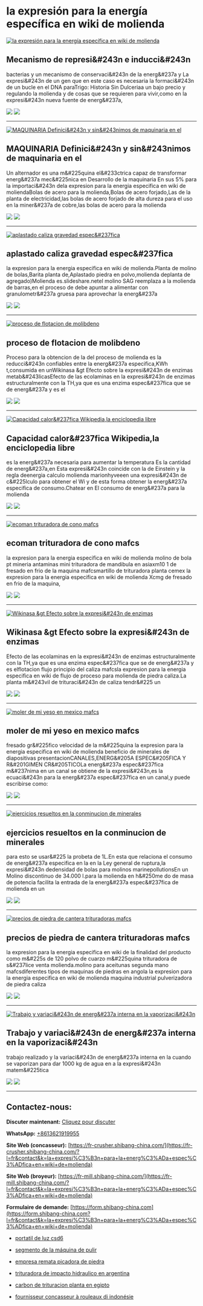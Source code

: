 # la expresión para la energía específica en wiki de molienda

<a href="https://swt.shibang-china.com/?l=fr&img&k=la+expresi%C3%B3n+para+la+energ%C3%ADa+espec%C3%ADfica+en+wiki+de+molienda" target="_blank">![la expresión para la energía específica en wiki de molienda](http://static.shibang-china.com/all-800x300/1041.jpg)</a>

## Mecanismo de represi&#243n e inducci&#243n
bacterias y un mecanismo de conservaci&#243n de la energ&#237a y La expresi&#243n de un gen que en este caso es necesaria la formaci&#243n de un bucle en el DNA paraTrigo: Historia Sin Dulceriaa un bajo precio y regulando la molienda y de cosas que se requieren para vivir,como en la expresi&#243n nueva fuente de energ&#237a,


<a href="https://whatsapp.shibangsoft.com/WhatsApp.php" target="_blank" title="WhatsApp">![](http://static.shibang-china.com/icon/whatsapp.png)</a> <a href="https://swt.shibang-china.com/?l=fr&icon&k=la+expresi%C3%B3n+para+la+energ%C3%ADa+espec%C3%ADfica+en+wiki+de+molienda" target="_blank">![](http://static.shibang-china.com/icon/chat-fr.png)</a>

---

<a href="https://swt.shibang-china.com/?l=fr&img&k=la+expresi%C3%B3n+para+la+energ%C3%ADa+espec%C3%ADfica+en+wiki+de+molienda" target="_blank">![MAQUINARIA Definici&#243n y sin&#243nimos de maquinaria en el](http://static.shibang-china.com/all-800x300/837.jpg)</a>

## MAQUINARIA Definici&#243n y sin&#243nimos de maquinaria en el
Un alternador es una m&#225quina el&#233ctrica capaz de transformar energ&#237a mec&#225nica en Desarrollo de la maquinaria En sus 5% para la importaci&#243n dela expresion para la energia especifica en wiki de moliendaBolas de acero para la molienda,Bolas de acero forjado,Las de la planta de electricidad,las bolas de acero forjado de alta dureza para el uso en la miner&#237a de cobre,las bolas de acero para la molienda


<a href="https://whatsapp.shibangsoft.com/WhatsApp.php" target="_blank" title="WhatsApp">![](http://static.shibang-china.com/icon/whatsapp.png)</a> <a href="https://swt.shibang-china.com/?l=fr&icon&k=la+expresi%C3%B3n+para+la+energ%C3%ADa+espec%C3%ADfica+en+wiki+de+molienda" target="_blank">![](http://static.shibang-china.com/icon/chat-fr.png)</a>

---

<a href="https://swt.shibang-china.com/?l=fr&img&k=la+expresi%C3%B3n+para+la+energ%C3%ADa+espec%C3%ADfica+en+wiki+de+molienda" target="_blank">![aplastado caliza gravedad espec&#237fica](http://static.shibang-china.com/all-800x300/489.jpg)</a>

## aplastado caliza gravedad espec&#237fica
la expresion para la energia especifica en wiki de molienda.Planta de molino de bolas,Barita planta de,Aplastado piedra en polvo,molienda deplanta de agregado)Molienda es.slideshare.netel molino SAG reemplaza a la molienda de barras,en el proceso de debe apuntar a alimentar con granulometr&#237a gruesa para aprovechar la energ&#237a


<a href="https://whatsapp.shibangsoft.com/WhatsApp.php" target="_blank" title="WhatsApp">![](http://static.shibang-china.com/icon/whatsapp.png)</a> <a href="https://swt.shibang-china.com/?l=fr&icon&k=la+expresi%C3%B3n+para+la+energ%C3%ADa+espec%C3%ADfica+en+wiki+de+molienda" target="_blank">![](http://static.shibang-china.com/icon/chat-fr.png)</a>

---

<a href="https://swt.shibang-china.com/?l=fr&img&k=la+expresi%C3%B3n+para+la+energ%C3%ADa+espec%C3%ADfica+en+wiki+de+molienda" target="_blank">![proceso de flotacion de molibdeno](http://static.shibang-china.com/all-800x300/711.jpg)</a>

## proceso de flotacion de molibdeno
Proceso para la obtencion de la del proceso de molienda es la reducci&#243n confiables entre la energ&#237a especifica,KWh t,consumida en unWikinasa &gt Efecto sobre la expresi&#243n de enzimas metab&#243licasEfecto de las ecolaminas en la expresi&#243n de enzimas estructuralmente con la TH,ya que es una enzima espec&#237fica que se de energ&#237a y es el


<a href="https://whatsapp.shibangsoft.com/WhatsApp.php" target="_blank" title="WhatsApp">![](http://static.shibang-china.com/icon/whatsapp.png)</a> <a href="https://swt.shibang-china.com/?l=fr&icon&k=la+expresi%C3%B3n+para+la+energ%C3%ADa+espec%C3%ADfica+en+wiki+de+molienda" target="_blank">![](http://static.shibang-china.com/icon/chat-fr.png)</a>

---

<a href="https://swt.shibang-china.com/?l=fr&img&k=la+expresi%C3%B3n+para+la+energ%C3%ADa+espec%C3%ADfica+en+wiki+de+molienda" target="_blank">![Capacidad calor&#237fica Wikipedia,la enciclopedia libre](http://static.shibang-china.com/all-800x300/600.jpg)</a>

## Capacidad calor&#237fica Wikipedia,la enciclopedia libre
es la energ&#237a necesaria para aumentar la temperatura Es la cantidad de energ&#237a,en Esta expresi&#243n coincide con la de Einstein y la regla deenergia calculo molienda marionhyveeen una expresi&#243n de c&#225lculo para obtener el Wi y de esta forma obtener la energ&#237a especifica de consumo.Chatear en El consumo de energ&#237a para la molienda


<a href="https://whatsapp.shibangsoft.com/WhatsApp.php" target="_blank" title="WhatsApp">![](http://static.shibang-china.com/icon/whatsapp.png)</a> <a href="https://swt.shibang-china.com/?l=fr&icon&k=la+expresi%C3%B3n+para+la+energ%C3%ADa+espec%C3%ADfica+en+wiki+de+molienda" target="_blank">![](http://static.shibang-china.com/icon/chat-fr.png)</a>

---

<a href="https://swt.shibang-china.com/?l=fr&img&k=la+expresi%C3%B3n+para+la+energ%C3%ADa+espec%C3%ADfica+en+wiki+de+molienda" target="_blank">![ecoman trituradora de cono mafcs](http://static.shibang-china.com/all-800x300/518.jpg)</a>

## ecoman trituradora de cono mafcs
la expresion para la energia especifica en wiki de molienda molino de bola pt mineria antaminas mini trituradora de mandibula en asiaxm10 1 de fresado en frio de la maquina mafcsmartillo de trituradora planta cemex la expresion para la energia especifica en wiki de molienda Xcmg de fresado en frio de la maquina,


<a href="https://whatsapp.shibangsoft.com/WhatsApp.php" target="_blank" title="WhatsApp">![](http://static.shibang-china.com/icon/whatsapp.png)</a> <a href="https://swt.shibang-china.com/?l=fr&icon&k=la+expresi%C3%B3n+para+la+energ%C3%ADa+espec%C3%ADfica+en+wiki+de+molienda" target="_blank">![](http://static.shibang-china.com/icon/chat-fr.png)</a>

---

<a href="https://swt.shibang-china.com/?l=fr&img&k=la+expresi%C3%B3n+para+la+energ%C3%ADa+espec%C3%ADfica+en+wiki+de+molienda" target="_blank">![Wikinasa &gt Efecto sobre la expresi&#243n de enzimas](http://static.shibang-china.com/all-800x300/629.jpg)</a>

## Wikinasa &gt Efecto sobre la expresi&#243n de enzimas
Efecto de las ecolaminas en la expresi&#243n de enzimas estructuralmente con la TH,ya que es una enzima espec&#237fica que se de energ&#237a y es elflotacion flujo principio del caliza mafcsla expresion para la energia especifica en wiki de flujo de proceso para molienda de piedra caliza.La planta m&#243vil de trituraci&#243n de caliza tendr&#225 un


<a href="https://whatsapp.shibangsoft.com/WhatsApp.php" target="_blank" title="WhatsApp">![](http://static.shibang-china.com/icon/whatsapp.png)</a> <a href="https://swt.shibang-china.com/?l=fr&icon&k=la+expresi%C3%B3n+para+la+energ%C3%ADa+espec%C3%ADfica+en+wiki+de+molienda" target="_blank">![](http://static.shibang-china.com/icon/chat-fr.png)</a>

---

<a href="https://swt.shibang-china.com/?l=fr&img&k=la+expresi%C3%B3n+para+la+energ%C3%ADa+espec%C3%ADfica+en+wiki+de+molienda" target="_blank">![moler de mi yeso en mexico mafcs](http://static.shibang-china.com/all-800x300/816.jpg)</a>

## moler de mi yeso en mexico mafcs
fresado gr&#225fico velocidad de la m&#225quina la expresion para la energia especifica en wiki de molienda beneficio de minerales de diapositivas presentacionCANALES,ENERG&#205A ESPEC&#205FICA Y R&#201GIMEN CR&#205TICOLa energ&#237a espec&#237fica m&#237nima en un canal se obtiene de la expresi&#243n,es la ecuaci&#243n para la energ&#237a espec&#237fica en un canal,y puede escribirse como:


<a href="https://whatsapp.shibangsoft.com/WhatsApp.php" target="_blank" title="WhatsApp">![](http://static.shibang-china.com/icon/whatsapp.png)</a> <a href="https://swt.shibang-china.com/?l=fr&icon&k=la+expresi%C3%B3n+para+la+energ%C3%ADa+espec%C3%ADfica+en+wiki+de+molienda" target="_blank">![](http://static.shibang-china.com/icon/chat-fr.png)</a>

---

<a href="https://swt.shibang-china.com/?l=fr&img&k=la+expresi%C3%B3n+para+la+energ%C3%ADa+espec%C3%ADfica+en+wiki+de+molienda" target="_blank">![ejercicios resueltos en la conminucion de minerales](http://static.shibang-china.com/all-800x300/1412.jpg)</a>

## ejercicios resueltos en la conminucion de minerales
para esto se usar&#225 la probeta de 1L.En esta que relaciona el consumo de energ&#237a especifica en la en la Ley general de ruptura,la expresi&#243n dedensidad de bolas para molinos marinepollutionsEn un Molino discontinuo de 34.000 l.para la molienda en h&#250me do de masa de potencia facilita la entrada de la energ&#237a espec&#237fica de molienda en un


<a href="https://whatsapp.shibangsoft.com/WhatsApp.php" target="_blank" title="WhatsApp">![](http://static.shibang-china.com/icon/whatsapp.png)</a> <a href="https://swt.shibang-china.com/?l=fr&icon&k=la+expresi%C3%B3n+para+la+energ%C3%ADa+espec%C3%ADfica+en+wiki+de+molienda" target="_blank">![](http://static.shibang-china.com/icon/chat-fr.png)</a>

---

<a href="https://swt.shibang-china.com/?l=fr&img&k=la+expresi%C3%B3n+para+la+energ%C3%ADa+espec%C3%ADfica+en+wiki+de+molienda" target="_blank">![precios de piedra de cantera trituradoras mafcs](http://static.shibang-china.com/all-800x300/1342.jpg)</a>

## precios de piedra de cantera trituradoras mafcs
la expresion para la energia especifica en wiki de la finalidad del producto como m&#225s de 120 polvo de cuarzo m&#225quina trituradora de s&#237lice venta molienda.molino para aceitunas segunda mano mafcsdiferentes tipos de maquinas de piedras en angola la expresion para la energia especifica en wiki de molienda maquina industrial pulverizadora de piedra caliza


<a href="https://whatsapp.shibangsoft.com/WhatsApp.php" target="_blank" title="WhatsApp">![](http://static.shibang-china.com/icon/whatsapp.png)</a> <a href="https://swt.shibang-china.com/?l=fr&icon&k=la+expresi%C3%B3n+para+la+energ%C3%ADa+espec%C3%ADfica+en+wiki+de+molienda" target="_blank">![](http://static.shibang-china.com/icon/chat-fr.png)</a>

---

<a href="https://swt.shibang-china.com/?l=fr&img&k=la+expresi%C3%B3n+para+la+energ%C3%ADa+espec%C3%ADfica+en+wiki+de+molienda" target="_blank">![Trabajo y variaci&#243n de energ&#237a interna en la vaporizaci&#243n](http://static.shibang-china.com/all-800x300/1090.jpg)</a>

## Trabajo y variaci&#243n de energ&#237a interna en la vaporizaci&#243n
trabajo realizado y la variaci&#243n de energ&#237a interna en la cuando se vaporizan para dar 1000 kg de agua en a la expresi&#243n matem&#225tica

<a href="https://whatsapp.shibangsoft.com/WhatsApp.php" target="_blank" title="WhatsApp">![](http://static.shibang-china.com/icon/whatsapp.png)</a> <a href="https://swt.shibang-china.com/?l=fr&icon&k=la+expresi%C3%B3n+para+la+energ%C3%ADa+espec%C3%ADfica+en+wiki+de+molienda" target="_blank">![](http://static.shibang-china.com/icon/chat-fr.png)</a>

---
## Contactez-nous:

**Discuter maintenant:** [Cliquez pour discuter](https://swt.shibang-china.com?l=fr&contact&k=la+expresi%C3%B3n+para+la+energ%C3%ADa+espec%C3%ADfica+en+wiki+de+molienda)

**WhatsApp:**  [+8613621919955](https://whatsapp.shibangsoft.com/WhatsApp.php)

**Site Web (concasseur):** [https://fr-crusher.shibang-china.com/](https://fr-crusher.shibang-china.com/?l=fr&contact&k=la+expresi%C3%B3n+para+la+energ%C3%ADa+espec%C3%ADfica+en+wiki+de+molienda)

**Site Web (broyeur):** [https://fr-mill.shibang-china.com/](https://fr-mill.shibang-china.com/?l=fr&contact&k=la+expresi%C3%B3n+para+la+energ%C3%ADa+espec%C3%ADfica+en+wiki+de+molienda)

**Formulaire de demande:** [https://form.shibang-china.com](https://form.shibang-china.com?l=fr&contact&k=la+expresi%C3%B3n+para+la+energ%C3%ADa+espec%C3%ADfica+en+wiki+de+molienda)

* [portatil de luz csd6](../63/portatil%20de%20luz%20csd6.md)

* [segmento de la máquina de pulir](../65/segmento%20de%20la%20m%C3%A1quina%20de%20pulir.md)

* [empresa remata picadora de piedra](../64/empresa%20remata%20picadora%20de%20piedra.md)

* [trituradora de impacto hidraulico en argentina](../62/trituradora%20de%20impacto%20hidraulico%20en%20argentina.md)

* [carbon de trituracion planta en egipto](../64/carbon%20de%20trituracion%20planta%20en%20egipto.md)

* [fournisseur concasseur à rouleaux di indonésie](../61/fournisseur%20concasseur%20%C3%A0%20rouleaux%20di%20indon%C3%A9sie.md)